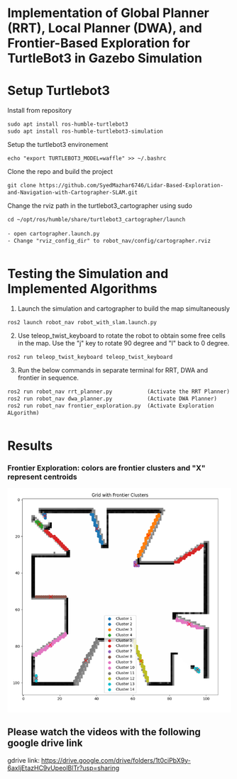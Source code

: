 # Implementation of Global Planner (RRT), Local Planner (DWA), and Frontier-Based Exploration for TurtleBot3 in Gazebo Simulation


<div style="margin-top: 30px;"></div>

# Setup Turtlebot3

Install from repository

```
sudo apt install ros-humble-turtlebot3
sudo apt install ros-humble-turtlebot3-simulation
```
Setup the turtlebot3 environement

```
echo "export TURTLEBOT3_MODEL=waffle" >> ~/.bashrc
```

Clone the repo and build the project

```
git clone https://github.com/SyedMazhar6746/Lidar-Based-Exploration-and-Navigation-with-Cartographer-SLAM.git
```

Change the rviz path in the turtlebot3_cartographer using sudo

```
cd ~/opt/ros/humble/share/turtlebot3_cartographer/launch

- open cartographer.launch.py
- Change "rviz_config_dir" to robot_nav/config/cartographer.rviz
```
<div style="margin-top: 50px;"></div>

# Testing the Simulation and Implemented Algorithms

1. Launch the simulation and cartographer to build the map simultaneously

```
ros2 launch robot_nav robot_with_slam.launch.py
```
2. Use teleop_twist_keyboard to rotate the robot to obtain some free cells in the map. Use the "j" key to rotate 90 degree and "l" back to 0 degree.
```
ros2 run teleop_twist_keyboard teleop_twist_keyboard
```
3. Run the below commands in separate terminal for RRT, DWA and frontier in sequence.

```
ros2 run robot_nav rrt_planner.py           (Activate the RRT Planner)
ros2 run robot_nav dwa_planner.py           (Activate DWA Planner) 
ros2 run robot_nav frontier_exploration.py  (Activate Exploration ALgorithm) 
```

<div style="margin-top: 50px;"></div>


# Results 

### Frontier Exploration: colors are frontier clusters and "X" represent centroids

<div style="text-align:center">
    <img src="resources/exploration.png" alt="Getting Started"/>
</div>

## Please watch the videos with the following google drive link

gdrive link: https://drive.google.com/drive/folders/1t0ciPbX9y-6axIjEtazHC9vUpeolBlTr?usp=sharing
